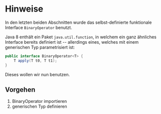 # Hinweise

In den letzten beiden Abschnitten wurde das selbst-definierte funktionale Interface `BinaryOperator` benutzt.

Java 8 enthält ein Paket `java.util.function`, in welchem ein ganz ähnliches Interface
bereits definiert ist -- allerdings eines, welches mit einem generischen Typ parametrisiert ist:

````java
public interface BinaryOperator<T> {
    T apply(T t0, T t1);
}
````

Dieses wollen wir nun benutzen.

## Vorgehen

1. BinaryOperator importieren
2. generischen Typ definieren
